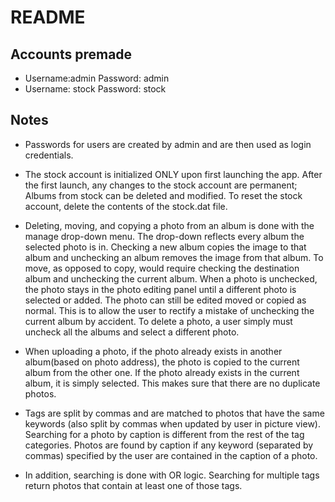 # README #
## Accounts premade ##
* Username:admin Password: admin
* Username: stock Password: stock

## Notes ##

* Passwords for users are created by admin and are then used as login credentials.

* The stock account is initialized ONLY upon first launching the app. After the first launch, any changes to the stock account are permanent; Albums from stock can be deleted and modified. To reset the stock account, delete the contents of the stock.dat file.

* Deleting, moving, and copying a photo from an album is done with the manage drop-down menu. The drop-down reflects every album the selected photo is in. Checking a new album copies the image to that album and unchecking an album removes the image from that album. To move, as opposed to copy, would require checking the destination album and unchecking the current album. When a photo is unchecked, the photo stays in the photo editing panel until a different photo is selected or added. The photo can still be edited moved or copied as normal. This is to allow the user to rectify a mistake of unchecking the current album by accident. To delete a photo, a user simply must uncheck all the albums and select a different photo.

* When uploading a photo, if the photo already exists in another album(based on photo address), the photo is copied to the current album from the other one. If the photo already exists in the current album, it is simply selected. This makes sure that there are no duplicate photos. 

* Tags are split by commas and are matched to photos that have the same keywords (also split by commas when updated by user in picture view). Searching for a photo by caption is different from the rest of the tag categories. Photos are found by caption if any keyword (separated by commas) specified by the user are contained in the caption of a photo.

* In addition, searching is done with OR logic. Searching for multiple tags return photos that contain at least one of those tags.